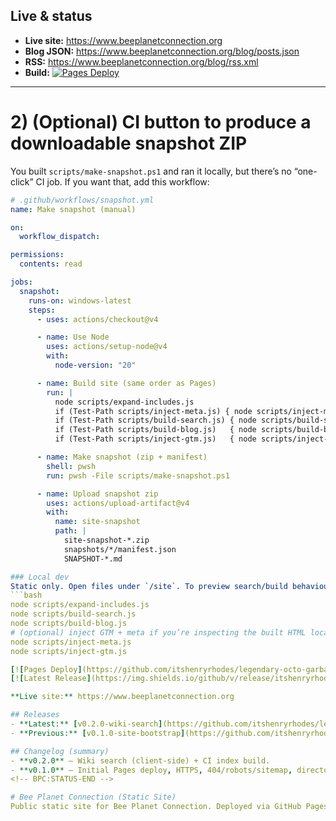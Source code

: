 ﻿<!-- BPC:STATUS-BEGIN -->

 <!-- BPC:OVERVIEW-BEGIN -->
## Live & status

- **Live site:** https://www.beeplanetconnection.org  
- **Blog JSON:** https://www.beeplanetconnection.org/blog/posts.json  
- **RSS:** https://www.beeplanetconnection.org/blog/rss.xml  
- **Build:** [![Pages Deploy](https://github.com/itshenryrhodes/legendary-octo-garbanzo/actions/workflows/pages.yml/badge.svg)](https://github.com/itshenryrhodes/legendary-octo-garbanzo/actions/workflows/pages.yml)


---

# 2) (Optional) CI button to produce a downloadable snapshot ZIP

You built `scripts/make-snapshot.ps1` and ran it locally, but there’s no “one-click” CI job. If you want that, add this workflow:

```yaml
# .github/workflows/snapshot.yml
name: Make snapshot (manual)

on:
  workflow_dispatch:

permissions:
  contents: read

jobs:
  snapshot:
    runs-on: windows-latest
    steps:
      - uses: actions/checkout@v4

      - name: Use Node
        uses: actions/setup-node@v4
        with:
          node-version: "20"

      - name: Build site (same order as Pages)
        run: |
          node scripts/expand-includes.js
          if (Test-Path scripts/inject-meta.js) { node scripts/inject-meta.js }
          if (Test-Path scripts/build-search.js) { node scripts/build-search.js }
          if (Test-Path scripts/build-blog.js)   { node scripts/build-blog.js }
          if (Test-Path scripts/inject-gtm.js)   { node scripts/inject-gtm.js }

      - name: Make snapshot (zip + manifest)
        shell: pwsh
        run: pwsh -File scripts/make-snapshot.ps1

      - name: Upload snapshot zip
        uses: actions/upload-artifact@v4
        with:
          name: site-snapshot
          path: |
            site-snapshot-*.zip
            snapshots/*/manifest.json
            SNAPSHOT-*.md

### Local dev
Static only. Open files under `/site`. To preview search/build behaviours, run:
```bash
node scripts/expand-includes.js
node scripts/build-search.js
node scripts/build-blog.js
# (optional) inject GTM + meta if you’re inspecting the built HTML locally
node scripts/inject-meta.js
node scripts/inject-gtm.js

[![Pages Deploy](https://github.com/itshenryrhodes/legendary-octo-garbanzo/actions/workflows/pages.yml/badge.svg)](https://github.com/itshenryrhodes/legendary-octo-garbanzo/actions/workflows/pages.yml)
[![Latest Release](https://img.shields.io/github/v/release/itshenryrhodes/=tag&sort=semver)](https://github.com/itshenryrhodes/legendary-octo-garbanzo/releases/latest)

**Live site:** https://www.beeplanetconnection.org

## Releases
- **Latest:** [v0.2.0-wiki-search](https://github.com/itshenryrhodes/legendary-octo-garbanzo/releases/tag/v0.2.0-wiki-search)
- **Previous:** [v0.1.0-site-bootstrap](https://github.com/itshenryrhodes/legendary-octo-garbanzo/releases/tag/v0.1.0-site-bootstrap)

## Changelog (summary)
- **v0.2.0** — Wiki search (client-side) + CI index build.
- **v0.1.0** — Initial Pages deploy, HTTPS, 404/robots/sitemap, directory.js.
<!-- BPC:STATUS-END -->

# Bee Planet Connection (Static Site)
Public static site for Bee Planet Connection. Deployed via GitHub Pages (Actions).


